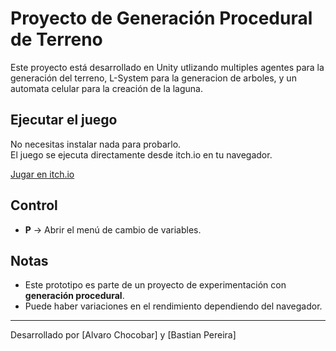 # Proyecto de Generación Procedural de Terreno

Este proyecto está desarrollado en Unity utlizando multiples agentes para la generación del terreno, L-System para la generacion de arboles, y un automata celular para la creación de la laguna.

## Ejecutar el juego

No necesitas instalar nada para probarlo.  
El juego se ejecuta directamente desde itch.io en tu navegador.

[Jugar en itch.io](https://TU-ENLACE-AQUI.itch.io/)

## Control
- **P** → Abrir el menú de cambio de variables.

## Notas

- Este prototipo es parte de un proyecto de experimentación con **generación procedural**.  
- Puede haber variaciones en el rendimiento dependiendo del navegador.

---
Desarrollado por [Alvaro Chocobar] y [Bastian Pereira]

